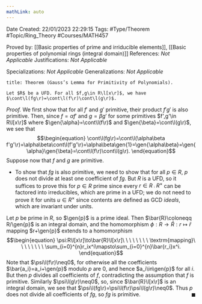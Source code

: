 ```yaml
---
mathLink: auto
---
```


<div class="topSpace"></div>

Date Created: 22/01/2023 22:29:15
Tags: #Type/Theorem #Topic/Ring_Theory #Courses/MATH457

Proved by: [[Basic properties of prime and irriducible elements]], [[Basic properties of polynomial rings (integral domain)]]
References: <i>Not Applicable</i>
Justifications: <i>Not Applicable</i>

Specializations: <i>Not Applicable</i>
Generalizations: <i>Not Applicable</i>

``` ad-Theorem
title: Theorem (Gauss’s Lemma for Primitivity of Polynomials).

Let $R$ be a UFD. For all $f,g\in R\l[x\r]$, we have $\cont\l(fg\r)=\cont\l(f\r)\cont\l(g\r)$.

```

<i>Proof.</i> We first show that for all $f'$ and $g'$ primitive, their product $f'g'$ is also primitive. Then, since $f=\alpha f'$ and $g=\beta g'$ for some primitives $f',g'\in R\l[x\r]$ where $\gen{\alpha}=\cont\l(f\r)$ and $\gen{\beta}=\cont\l(g\r)$, we see that
$$\begin{equation}
    \cont\l(fg\r)=\cont\l(\alpha\beta f'g'\r)=\alpha\beta\cont\l(f'g'\r)=\alpha\beta\gen{1}=\gen{\alpha\beta}=\gen{\alpha}\gen{\beta}=\cont\l(f\r)\cont\l(g\r).
\end{equation}$$
Suppose now that $f$ and $g$ are primitive.
* To show that $fg$ is also primitive, we need to show that for all $p\in R$, $p$ does not divide at least one coefficient of $fg$. But $R$ is a UFD, so it suffices to prove this for $p\in R$ prime since every $r\in R\comp R^\times$ can be factored into irreducibles, which are prime in a UFD; we do not need to prove it for units $u\in R^\times$ since contents are defined as GCD <i>ideals</i>, which are invariant under units.

Let $p$ be prime in $R$, so $\gen{p}$ is a prime ideal. Then $\bar{R}\coloneqq R/\gen{p}$ is an integral domain, and the homomorphism $\phi:R\to\bar{R}:r\mapsto\bar{r}$ mapping $r+\gen{p}$ extends to a homomorphism
$$\begin{equation}
    \psi:R\l[x\r]\to\bar{R}\l[x\r]\ \ \ \ \ \ \ \ \textrm{mapping}\ \ \ \ \ \ \ \ \sum_{i=0}^{n}r_ix^i\mapsto\sum_{i=0}^{n}\bar{r_i}x^i.
\end{equation}$$
Note that $\psi\l(f\r)\neq0$, for otherwise all the coefficients $\bar{a_i}=a_i+\gen{p}$ modulo $p$ are $0$, and hence $a_i\in\gen{p}$ for all $i$. But then $p$ divides all coefficients of $f$, contradicting the assumption that $f$ is primitive. Similarly $\psi\l(g\r)\neq0$, so, since $\bar{R}\l[x\r]$ is an integral domain, we see that $\psi\l(fg\r)=\psi\l(f\r)\psi\l(g\r)\neq0$. Thus $p$ does not divide all coefficients of $fg$, so $fg$ is primitive.<span style="float:right;">$\blacksquare$</span>

